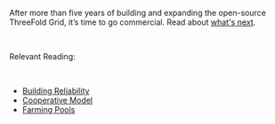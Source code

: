 After more than five years of building and expanding the open-source ThreeFold Grid, it’s time to go commercial. Read about [what's next](https://threefold.io/next/).

<br/>

Relevant Reading:

<br/>

- [Building Reliability](https://www.threefold.io/blog/reliability/)
- [Cooperative Model](https://www.threefold.io/blog/threefold-cooperative/)
- [Farming Pools](https://www.threefold.io/blog/farming-pools/)